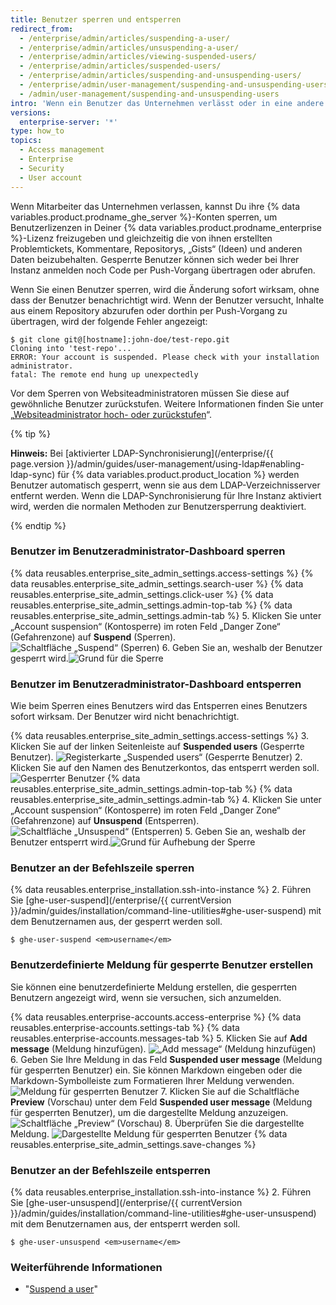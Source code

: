 ```yaml
---
title: Benutzer sperren und entsperren
redirect_from:
  - /enterprise/admin/articles/suspending-a-user/
  - /enterprise/admin/articles/unsuspending-a-user/
  - /enterprise/admin/articles/viewing-suspended-users/
  - /enterprise/admin/articles/suspended-users/
  - /enterprise/admin/articles/suspending-and-unsuspending-users/
  - /enterprise/admin/user-management/suspending-and-unsuspending-users
  - /admin/user-management/suspending-and-unsuspending-users
intro: 'Wenn ein Benutzer das Unternehmen verlässt oder in eine andere Abteilung wechselt, sollten Sie dessen Zugriffsmöglichkeit auf {% data variables.product.product_location %} entfernen oder ändern.'
versions:
  enterprise-server: '*'
type: how_to
topics:
  - Access management
  - Enterprise
  - Security
  - User account
---
```

Wenn Mitarbeiter das Unternehmen verlassen, kannst Du ihre {% data variables.product.prodname_ghe_server %}-Konten sperren, um Benutzerlizenzen in Deiner {% data variables.product.prodname_enterprise %}-Lizenz freizugeben und gleichzeitig die von ihnen erstellten Problemtickets, Kommentare, Repositorys, „Gists“ (Ideen) und anderen Daten beizubehalten. Gesperrte Benutzer können sich weder bei Ihrer Instanz anmelden noch Code per Push-Vorgang übertragen oder abrufen.

Wenn Sie einen Benutzer sperren, wird die Änderung sofort wirksam, ohne dass der Benutzer benachrichtigt wird. Wenn der Benutzer versucht, Inhalte aus einem Repository abzurufen oder dorthin per Push-Vorgang zu übertragen, wird der folgende Fehler angezeigt:

```shell
$ git clone git@[hostname]:john-doe/test-repo.git
Cloning into 'test-repo'...
ERROR: Your account is suspended. Please check with your installation administrator.
fatal: The remote end hung up unexpectedly
```

Vor dem Sperren von Websiteadministratoren müssen Sie diese auf gewöhnliche Benutzer zurückstufen. Weitere Informationen finden Sie unter „[Websiteadministrator hoch- oder zurückstufen](/enterprise/admin/user-management/promoting-or-demoting-a-site-administrator)“.

{% tip %}

**Hinweis:** Bei [aktivierter LDAP-Synchronisierung](/enterprise/{{ page.version }}/admin/guides/user-management/using-ldap#enabling-ldap-sync) für {% data variables.product.product_location %} werden Benutzer automatisch gesperrt, wenn sie aus dem LDAP-Verzeichnisserver entfernt werden. Wenn die LDAP-Synchronisierung für Ihre Instanz aktiviert wird, werden die normalen Methoden zur Benutzersperrung deaktiviert.

{% endtip %}

### Benutzer im Benutzeradministrator-Dashboard sperren

{% data reusables.enterprise_site_admin_settings.access-settings %}
{% data reusables.enterprise_site_admin_settings.search-user %}
{% data reusables.enterprise_site_admin_settings.click-user %}
{% data reusables.enterprise_site_admin_settings.admin-top-tab %}
{% data reusables.enterprise_site_admin_settings.admin-tab %}
5. Klicken Sie unter „Account suspension“ (Kontosperre) im roten Feld „Danger Zone“ (Gefahrenzone) auf **Suspend** (Sperren). ![Schaltfläche „Suspend“ (Sperren)](/assets/images/enterprise/site-admin-settings/suspend.png)
6. Geben Sie an, weshalb der Benutzer gesperrt wird.![Grund für die Sperre](/assets/images/enterprise/site-admin-settings/suspend-reason.png)

### Benutzer im Benutzeradministrator-Dashboard entsperren

Wie beim Sperren eines Benutzers wird das Entsperren eines Benutzers sofort wirksam. Der Benutzer wird nicht benachrichtigt.

{% data reusables.enterprise_site_admin_settings.access-settings %}
3. Klicken Sie auf der linken Seitenleiste auf **Suspended users** (Gesperrte Benutzer). ![Registerkarte „Suspended users“ (Gesperrte Benutzer)](/assets/images/enterprise/site-admin-settings/user/suspended-users-tab.png)
2. Klicken Sie auf den Namen des Benutzerkontos, das entsperrt werden soll. ![Gesperrter Benutzer](/assets/images/enterprise/site-admin-settings/user/suspended-user.png)
{% data reusables.enterprise_site_admin_settings.admin-top-tab %}
{% data reusables.enterprise_site_admin_settings.admin-tab %}
4. Klicken Sie unter „Account suspension“ (Kontosperre) im roten Feld „Danger Zone“ (Gefahrenzone) auf **Unsuspend** (Entsperren). ![Schaltfläche „Unsuspend“ (Entsperren)](/assets/images/enterprise/site-admin-settings/unsuspend.png)
5. Geben Sie an, weshalb der Benutzer entsperrt wird.![Grund für Aufhebung der Sperre](/assets/images/enterprise/site-admin-settings/unsuspend-reason.png)

### Benutzer an der Befehlszeile sperren

{% data reusables.enterprise_installation.ssh-into-instance %}
2. Führen Sie [ghe-user-suspend](/enterprise/{{ currentVersion }}/admin/guides/installation/command-line-utilities#ghe-user-suspend) mit dem Benutzernamen aus, der gesperrt werden soll.
  ```shell
  $ ghe-user-suspend <em>username</em>
  ```

### Benutzerdefinierte Meldung für gesperrte Benutzer erstellen

Sie können eine benutzerdefinierte Meldung erstellen, die gesperrten Benutzern angezeigt wird, wenn sie versuchen, sich anzumelden.

{% data reusables.enterprise-accounts.access-enterprise %}
{% data reusables.enterprise-accounts.settings-tab %}
{% data reusables.enterprise-accounts.messages-tab %}
5. Klicken Sie auf **Add message** (Meldung hinzufügen). ![„Add message“ (Meldung hinzufügen)](/assets/images/enterprise/site-admin-settings/add-message.png)
6. Geben Sie Ihre Meldung in das Feld **Suspended user message** (Meldung für gesperrten Benutzer) ein. Sie können Markdown eingeben oder die Markdown-Symbolleiste zum Formatieren Ihrer Meldung verwenden. ![Meldung für gesperrten Benutzer](/assets/images/enterprise/site-admin-settings/suspended-user-message.png)
7. Klicken Sie auf die Schaltfläche **Preview** (Vorschau) unter dem Feld **Suspended user message** (Meldung für gesperrten Benutzer), um die dargestellte Meldung anzuzeigen. ![Schaltfläche „Preview“ (Vorschau)](/assets/images/enterprise/site-admin-settings/suspended-user-message-preview-button.png)
8. Überprüfen Sie die dargestellte Meldung. ![Dargestellte Meldung für gesperrten Benutzer](/assets/images/enterprise/site-admin-settings/suspended-user-message-rendered.png)
{% data reusables.enterprise_site_admin_settings.save-changes %}

### Benutzer an der Befehlszeile entsperren

{% data reusables.enterprise_installation.ssh-into-instance %}
2. Führen Sie [ghe-user-unsuspend](/enterprise/{{ currentVersion }}/admin/guides/installation/command-line-utilities#ghe-user-unsuspend) mit dem Benutzernamen aus, der entsperrt werden soll.
  ```shell
  $ ghe-user-unsuspend <em>username</em>
  ```

### Weiterführende Informationen
- "[Suspend a user](/rest/reference/enterprise-admin#suspend-a-user)"
